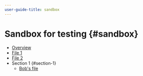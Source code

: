 ```yaml
---
user-guide-title: sandbox
---
```


# Sandbox for testing {#sandbox}

+ [Overview](overview.md)
+ [File 1](file-1.md)
+ [File 2](file-2.md)
+ Section 1 {#section-1}
  + [Bob's file](file-bob.md)

<!--
Articles must be added to this TOC file in order to render.

The first item in the list should be a link to an article. This is your guide's home page.

Use this list format to specify links to articles and section headings that expand and collapse in the left rail of the user guide.

An article link CANNOT be used as a section heading.
-->
